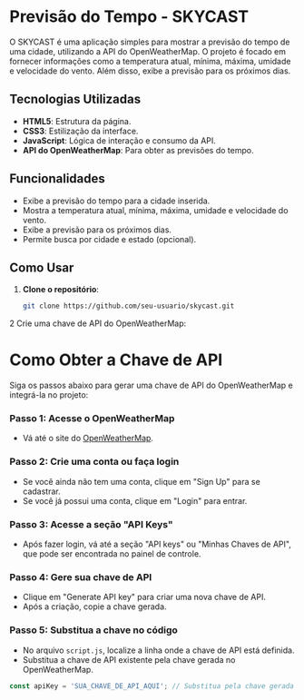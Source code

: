 # Previsão do Tempo - SKYCAST

O SKYCAST é uma aplicação simples para mostrar a previsão do tempo de uma cidade, utilizando a API do OpenWeatherMap. O projeto é focado em fornecer informações como a temperatura atual, mínima, máxima, umidade e velocidade do vento. Além disso, exibe a previsão para os próximos dias.

## Tecnologias Utilizadas

- **HTML5**: Estrutura da página.
- **CSS3**: Estilização da interface.
- **JavaScript**: Lógica de interação e consumo da API.
- **API do OpenWeatherMap**: Para obter as previsões do tempo.

## Funcionalidades

- Exibe a previsão do tempo para a cidade inserida.
- Mostra a temperatura atual, mínima, máxima, umidade e velocidade do vento.
- Exibe a previsão para os próximos dias.
- Permite busca por cidade e estado (opcional).

## Como Usar

1. **Clone o repositório**:
   ```bash
   git clone https://github.com/seu-usuario/skycast.git
2 Crie uma chave de API do OpenWeatherMap:

# Como Obter a Chave de API

Siga os passos abaixo para gerar uma chave de API do OpenWeatherMap e integrá-la no projeto:

### Passo 1: Acesse o OpenWeatherMap
- Vá até o site do [OpenWeatherMap](https://openweathermap.org/).

### Passo 2: Crie uma conta ou faça login
- Se você ainda não tem uma conta, clique em "Sign Up" para se cadastrar.
- Se você já possui uma conta, clique em "Login" para entrar.

### Passo 3: Acesse a seção "API Keys"
- Após fazer login, vá até a seção "API keys" ou "Minhas Chaves de API", que pode ser encontrada no painel de controle.

### Passo 4: Gere sua chave de API
- Clique em "Generate API key" para criar uma nova chave de API.
- Após a criação, copie a chave gerada.

### Passo 5: Substitua a chave no código
- No arquivo `script.js`, localize a linha onde a chave de API está definida.
- Substitua a chave de API existente pela chave gerada no OpenWeatherMap.

```javascript
const apiKey = 'SUA_CHAVE_DE_API_AQUI'; // Substitua pela chave gerada
